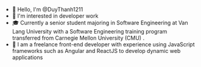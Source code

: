 - 👋 Hello, I'm @DuyThanh1211
- 👀 I'm interested in developer work
- 🎓 Currently a senior student majoring in Software Engineering at Van Lang University with a Software Engineering training program transferred from Carnegie Mellon University (CMU) .
- 💞️ I am a freelance front-end developer with experience using JavaScript frameworks such as Angular and ReactJS to develop dynamic web applications
<!---
DuyThanh1211/DuyThanh1211 is a ✨ special ✨ repository because its `README.md` (this file) appears on your GitHub profile.
You can click the Preview link to take a look at your changes.
--->
